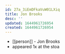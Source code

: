 ```yaml
---
id: 27a_3iEmDFkaVuW01LXiq
title: Jon Brooks
desc: ''
updated: 1644961726954
created: 1644961726954
---
```



- [[person]] - Jon Brooks
- appeared 1x at the stoa
